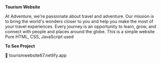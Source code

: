**Tourism Website**

At Adventure, we're passionate about travel and adventure. Our mission is to bring the world's wonders closer to you and help you make the most of your travel experiences.
Every journey is an opportunity to learn, grow, and connect with people and places around the globe.
This is a simple website
Pure HTML, CSS, JavaScript used

**To See Project**

🔗 tourismwebsite67.netlify.app
